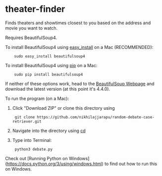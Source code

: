 # theater-finder
Finds theaters and showtimes closest to you based on the address and movie you want to watch.

Requires BeautifulSoup4.

To install BeautifulSoup4 using [easy_install](https://pypi.python.org/pypi/setuptools) on a Mac (RECOMMENDED):

        sudo easy_install beautifulsoup4

To install BeautifulSoup4 using [pip](https://pip.pypa.io/en/latest/installing.html) on a Mac:

        sudo pip install beautifulsoup4
        
If neither of these options work, head to the [BeautifulSoup Webpage](http://www.crummy.com/software/BeautifulSoup/#Download) and download the latest version (at this point it's 4.4.0).
        
To run the program (on a Mac):

1) Click "Download ZIP" or clone this directory using 

        git clone https://github.com/nikhilajjarapu/random-debate-case-retriever.git
2) Navigate into the directory using [cd](http://www.macworld.com/article/2042378/master-the-command-line-navigating-files-and-folders.html)

3) Type into Terminal:

        python3 debate.py

Check out [Running Python on Windows] (https://docs.python.org/3/using/windows.html) to find out how to run this on Windows.

